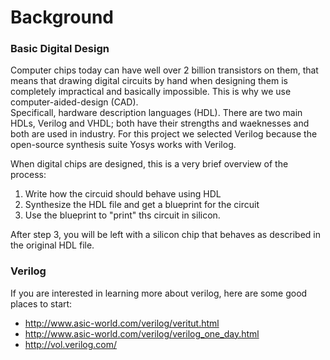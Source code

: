 # Background
### Basic Digital Design
Computer chips today can have well over 2 billion transistors on them, that means that drawing digital circuits by hand when designing them is completely impractical and basically impossible. This is why we use computer-aided-design (CAD).  
Specificall, hardware description languages (HDL). There are two main HDLs, Verilog and VHDL; both have their strengths and waeknesses and both are used in industry. For this project we selected Verilog because the open-source synthesis suite Yosys works with Verilog.

When digital chips are designed, this is a very brief overview of the process:
1. Write how the circuid should behave using HDL
2. Synthesize the HDL file and get a blueprint for the circuit
3. Use the blueprint to "print" ths circuit in silicon. 

After step 3, you will be left with a silicon chip that behaves as described in the original HDL file.

### Verilog
If you are interested in learning more about verilog, here are some good places to start:


* http://www.asic-world.com/verilog/veritut.html
* http://www.asic-world.com/verilog/verilog_one_day.html
* http://vol.verilog.com/

